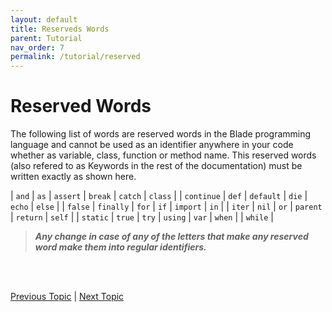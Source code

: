 ```yaml
---
layout: default
title: Reserveds Words
parent: Tutorial
nav_order: 7
permalink: /tutorial/reserved
---
```


# Reserved Words

The following list of words are reserved words in the Blade programming language and cannot be used 
as an identifier anywhere in your code whether as variable, class, function or method name. This 
reserved words (also refered to as Keywords in the rest of the documentation) must be written exactly 
as shown here. 

| `and` | `as` | `assert` | `break` | `catch` | `class` | 
| `continue` | `def` | `default` | `die` | `echo` | `else` | 
| `false` | `finally` | `for` | `if` | `import` | `in` | 
| `iter` | `nil` | `or` | `parent` | `return` | `self` | 
| `static` | `true` | `try` | `using` | `var` | `when` | 
| `while` |

> **_Any change in case of any of the letters that make any reserved word make them into 
> regular identifiers._**





<br><br>

[Previous Topic](./variables) | [Next Topic](./decision-making)